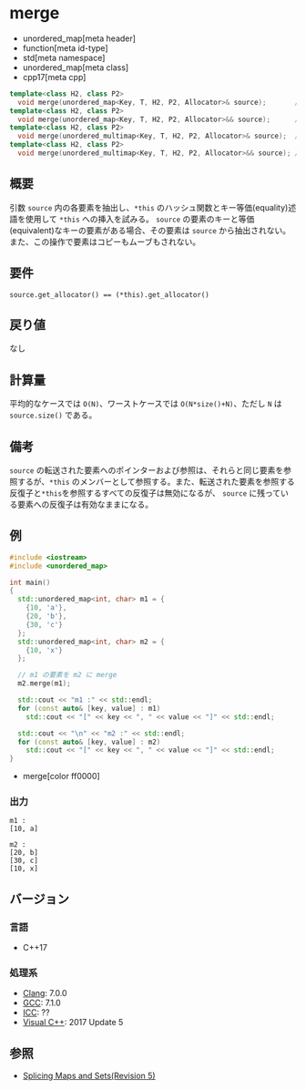 # merge
* unordered_map[meta header]
* function[meta id-type]
* std[meta namespace]
* unordered_map[meta class]
* cpp17[meta cpp]

```cpp
template<class H2, class P2>
  void merge(unordered_map<Key, T, H2, P2, Allocator>& source);       // (1)
template<class H2, class P2>
  void merge(unordered_map<Key, T, H2, P2, Allocator>&& source);      // (2)
template<class H2, class P2>
  void merge(unordered_multimap<Key, T, H2, P2, Allocator>& source);  // (3)
template<class H2, class P2>
  void merge(unordered_multimap<Key, T, H2, P2, Allocator>&& source); // (4)
```

## 概要
引数 `source` 内の各要素を抽出し、`*this` のハッシュ関数とキー等価(equality)述語を使用して `*this` への挿入を試みる。 
`source` の要素のキーと等価(equivalent)なキーの要素がある場合、その要素は `source` から抽出されない。 
また、この操作で要素はコピーもムーブもされない。


## 要件
`source.get_­allocator() == (*this).get_­allocator()`


## 戻り値
なし


## 計算量
平均的なケースでは `O(N)`、ワーストケースでは `O(N*size()+N)`、ただし `N` は `source.size()` である。 


## 備考
`source` の転送された要素へのポインターおよび参照は、それらと同じ要素を参照するが、`*this` のメンバーとして参照する。また、転送された要素を参照する反復子と`*this`を参照するすべての反復子は無効になるが、 `source` に残っている要素への反復子は有効なままになる。


## 例
```cpp example
#include <iostream>
#include <unordered_map>

int main()
{
  std::unordered_map<int, char> m1 = {
    {10, 'a'},
    {20, 'b'},
    {30, 'c'}
  };
  std::unordered_map<int, char> m2 = {
    {10, 'x'}
  };

  // m1 の要素を m2 に merge
  m2.merge(m1);

  std::cout << "m1 :" << std::endl;
  for (const auto& [key, value] : m1)
    std::cout << "[" << key << ", " << value << "]" << std::endl;

  std::cout << "\n" << "m2 :" << std::endl;
  for (const auto& [key, value] : m2)
    std::cout << "[" << key << ", " << value << "]" << std::endl;
}
```
* merge[color ff0000]

### 出力
```
m1 :
[10, a]

m2 :
[20, b]
[30, c]
[10, x]
```


## バージョン
### 言語
- C++17

### 処理系
- [Clang](/implementation.md#clang): 7.0.0
- [GCC](/implementation.md#gcc): 7.1.0
- [ICC](/implementation.md#icc): ??
- [Visual C++](/implementation.md#visual_cpp): 2017 Update 5


## 参照
- [Splicing Maps and Sets(Revision 5)](http://www.open-std.org/jtc1/sc22/wg21/docs/papers/2016/p0083r3.pdf)

